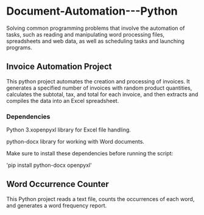 # Document-Automation---Python

Solving common programming problems that involve the automation of tasks, such as reading and manipulating word processing files, spreadsheets and web data, as well as scheduling tasks and launching programs.

## Invoice Automation Project
This python project automates the creation and processing of invoices. It generates a specified number of invoices with random product quantities, calculates the subtotal, tax, and total for each invoice, and then extracts and compiles the data into an Excel spreadsheet.

### Dependencies
Python 3.xopenpyxl library for Excel file handling.

python-docx library for working with Word documents.

Make sure to install these dependencies before running the script:


'pip install python-docx openpyxl'


## Word Occurrence Counter
This Python project reads a text file, counts the occurrences of each word, and generates a word frequency report.
